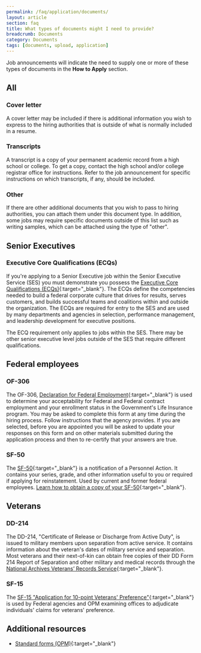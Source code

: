 ```yaml
---
permalink: /faq/application/documents/
layout: article
section: faq
title: What types of documents might I need to provide?
breadcrumb: Documents
category: Documents
tags: [documents, upload, application]
---
```


Job announcements will indicate the need to supply one or more of these types of documents in the **How to Apply** section.

## All

### Cover letter

A cover letter may be included if there is additional information you wish to express to the hiring authorities that is outside of what is normally included in a resume.

### Transcripts

A transcript is a copy of your permanent academic record from a high school or college. To get a copy, contact the high school and/or college registrar office for instructions. Refer to the job announcement for specific instructions on which transcripts, if any, should be included.

### Other

If there are other additional documents that you wish to pass to hiring authorities, you can attach them under this document type. In addition, some jobs may require specific documents outside of this list such as writing samples, which can be attached using the type of "other".


## Senior Executives

### Executive Core Qualifications (ECQs)

If you're applying to a Senior Executive job within the Senior Executive Service (SES) you must demonstrate you possess the [Executive Core Qualifications (ECQs)](https://www.opm.gov/policy-data-oversight/senior-executive-service/executive-core-qualifications/){:target="_blank"}. The ECQs define the competencies needed to build a federal corporate culture that drives for results, serves customers, and builds successful teams and coalitions within and outside the organization. The ECQs are required for entry to the SES and are used by many departments and agencies in selection, performance management, and leadership development for executive positions.

The ECQ requirement only applies to jobs within the SES.  There may be other senior executive level jobs outside of the SES that require different qualifications.

## Federal employees

### OF-306

The OF-306, [Declaration for Federal Employment](https://www.opm.gov/forms/Optional-forms/){:target="_blank"} is used to determine your acceptability for Federal and Federal contract employment and your enrollment status in the Government's Life Insurance program. You may be asked to complete this form at any time during the hiring process. Follow instructions that the agency provides. If you are selected, before you are appointed you will be asked to update your responses on this form and on other materials submitted during the application process and then to re-certify that your answers are true.

### SF-50

The [SF-50](https://www.opm.gov/forms/standard-forms/){:target="_blank"} is a notification of a Personnel Action. It contains your series, grade, and other information useful to you or required if applying for reinstatement. Used by current and former federal employees. [Learn how to obtain a copy of your SF-50](http://www.archives.gov/st-louis/civilian-personnel/index.html){:target="_blank"}.

## Veterans

### DD-214

The DD-214, "Certificate of Release or Discharge from Active Duty", is issued to military members upon separation from active service. It contains information about the veteran's dates of military service and separation. Most veterans and their next-of-kin can obtain free copies of their DD Form 214 Report of Separation and other military and medical records through the [National Archives Veterans’ Records Service](http://www.archives.gov/veterans/military-service-records/){:target="_blank"}.

### SF-15

The [SF-15 "Application for 10-point Veterans' Preference"](https://www.opm.gov/forms/standard-forms/){:target="_blank"} is used by Federal agencies and OPM examining offices to adjudicate individuals' claims for veterans' preference.


## Additional resources

* [Standard forms (OPM)](https://www.opm.gov/forms/standard-forms/){:target="_blank"}
